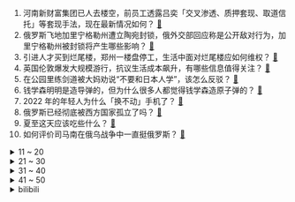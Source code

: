 1. 河南新财富集团已人去楼空，前员工透露吕奕「交叉渗透、质押套现、取道信托」等套现手法，现在最新情况如何？ [:link:](https://www.zhihu.com/question/538594419)
2. 俄罗斯飞地加里宁格勒州遭立陶宛封锁，俄外交部回应称是公开敌对行为，加里宁格勒州被封锁将产生哪些影响？ [:link:](https://www.zhihu.com/question/538667547)
3. 引进人才买到烂尾楼，郑州一楼盘停工，生活中面对烂尾楼应如何维权？ [:link:](https://www.zhihu.com/question/538619050)
4. 英国伦敦爆发大规模游行，抗议生活成本飙升，有哪些信息值得关注？ [:link:](https://www.zhihu.com/question/538582548)
5. 在公园里练剑道被大妈劝说“不要和日本人学”，该怎么反驳？ [:link:](https://www.zhihu.com/question/538598947)
6. 钱学森明明是造导弹的，但为什么很多人都觉得钱学森造原子弹的？ [:link:](https://www.zhihu.com/question/296211541)
7. 2022 年的年轻人为什么「换不动」手机了？ [:link:](https://www.zhihu.com/question/538541214)
8. 俄罗斯已经彻底被西方国家孤立了吗？ [:link:](https://www.zhihu.com/question/523257898)
9. 夏至这天应该吃些什么？ [:link:](https://www.zhihu.com/question/24225606)
10. 如何评价司马南在俄乌战争中一直挺俄罗斯？ [:link:](https://www.zhihu.com/question/530673801)
<details>
<summary>11 ~ 20</summary>

11. 网传常州某医院科室团建集体嫖娼，当地卫健委辟谣，如何评价此事？还有哪些细节值得关注？ [:link:](https://www.zhihu.com/question/538663625)
12. 如何看待《五十公里桃花坞 2》中王传君两次拒绝宋丹丹表演提议? [:link:](https://www.zhihu.com/question/538514039)
13. 为什么古人在肉类蛋白普遍摄入不足的情况下，仍能选拔出大量（数十万）身体素质优秀的士兵？ [:link:](https://www.zhihu.com/question/25014020)
14. 网传西安一银行经理辱骂客户，客户把对话截图做展板放到营业大厅。事件具体情况如何？该如何处理此事？ [:link:](https://www.zhihu.com/question/538682964)
15. 香港珍宝海鲜舫在西沙群岛附近水域翻沉，打捞工程或非常困难，有哪些信息值得关注？ [:link:](https://www.zhihu.com/question/538675455)
16. 有一天傍晚下班回家吃饭，你发现了多年的努力，还是原地踏步，生活并没有变好，你会怎么办？ [:link:](https://www.zhihu.com/question/535301621)
17. 江苏一早教中心 3 名女教师捆绑虐待男童，将承担哪些法律责任？ [:link:](https://www.zhihu.com/question/538487529)
18. 如何看待胡锡进称「唐山有关部门应帮助舆论了解四名被打女子信息」「而不是任其发展致事情性质突变」？ [:link:](https://www.zhihu.com/question/538702026)
19. 中国男排多人在菲律宾确诊新冠，无法出战世界联赛被判负，将有哪些影响？目前队员状态如何？ [:link:](https://www.zhihu.com/question/538696214)
20. 如何克制辩驳的冲动? [:link:](https://www.zhihu.com/question/522141575)
</details>
<details>
<summary>21 ~ 30</summary>

21. 台陆军一辆雷霆 2000 火箭发射中爆炸，全车被炸毁，事故原因正在调查，有哪些信息值得关注？ [:link:](https://www.zhihu.com/question/538567939)
22. 如何看待百年国际美妆巨头露华浓累计负债 300 亿申请破产，为什么老牌美妆产品没人愿意买了？ [:link:](https://www.zhihu.com/question/538012896)
23. 孩子考试成绩出来了，家长需要抓住错误的地方批评，还是抓住正确的地方表扬呢？ [:link:](https://www.zhihu.com/question/537439061)
24. 有什么经验说给计算机专业的学生吗？ [:link:](https://www.zhihu.com/question/536240943)
25. 有哪些真正对宝宝有用的早教玩具或道具？ [:link:](https://www.zhihu.com/question/293613256)
26. 《青春有你 2》选手上官喜爱自曝 9 个月无收入，被网友质疑是「卖穷卖惨」，如何看待这一言论？ [:link:](https://www.zhihu.com/question/538471342)
27. 自驾出门露营，哪些装备是必须准备的？ [:link:](https://www.zhihu.com/question/536996697)
28. 不会打扮，有什么方法能够变美？ [:link:](https://www.zhihu.com/question/471700905)
29. 当我们谈论「接地气」时我们在谈论什么？ [:link:](https://www.zhihu.com/question/20003863)
30. 中办印发《领导干部配偶、子女及其配偶经商办企业管理规定》，有哪些信息值得关注？ [:link:](https://www.zhihu.com/question/538490905)
</details>
<details>
<summary>31 ~ 40</summary>

31. 币圈崩塌，38 亿财富一夜消失，比特币暴跌何时结束，是否会出现「雷曼时刻」？哪些信息值得关注？ [:link:](https://www.zhihu.com/question/538499927)
32. 报告显示超六成女生会先提分手，为什么面对爱情女生比男生更果断？ [:link:](https://www.zhihu.com/question/538190708)
33. 驾校教练最怕什么学生？ [:link:](https://www.zhihu.com/question/453063198)
34. 如何看待男硕士深夜约美女见面被骗 42 万，直到没钱才报警？具体情况如何？此事件起到了哪些警示作用？ [:link:](https://www.zhihu.com/question/538565382)
35. 为什么《大宋提刑官》最后皇帝会焚毁众多高官犯罪的证据？ [:link:](https://www.zhihu.com/question/309459114)
36. NASA发现两颗距地仅33光年的「超级地球」，是迄今为止发现的最接近我们的多行星系统之一，有何意义？ [:link:](https://www.zhihu.com/question/538610524)
37. 当年《荒野大镖客 2》为什么会输给《战神 4》？ [:link:](https://www.zhihu.com/question/530527235)
38. 黄家驹如果活着，现在是什么地位？ [:link:](https://www.zhihu.com/question/21295077)
39. 孩子学编程到底有没有用? [:link:](https://www.zhihu.com/question/534000703)
40. 《海贼王》大将真的拥有和四皇平级的实力吗？ [:link:](https://www.zhihu.com/question/280230339)
</details>
<details>
<summary>41 ~ 50</summary>

41. 重庆和成都，哪一座城市潜力大？ [:link:](https://www.zhihu.com/question/34969563)
42. 高考失利后心理路程如何？ [:link:](https://www.zhihu.com/question/538545612)
43. 2022全国乙卷，大家估分多少？ [:link:](https://www.zhihu.com/question/537024494)
44. 不读书一定没出路吗？ [:link:](https://www.zhihu.com/question/538472173)
45. 腾讯控股 6 月 15-16 日出售新东方在线 7460 万股，如何看待这一操作？ [:link:](https://www.zhihu.com/question/538636202)
46. 有个「别人家的爸爸」是一种什么体验？ [:link:](https://www.zhihu.com/question/538454956)
47. 有人天生孤独吗？ [:link:](https://www.zhihu.com/question/538503255)
48. 如何看待北大教授姚洋表示「未来 30 年内中国世界工厂地位都不可能被印度越南取代」？ [:link:](https://www.zhihu.com/question/538171631)
49. 宇宙形成之初，元素种类极为有限，铁之后的重元素都是由哪些途径产生的？ [:link:](https://www.zhihu.com/question/532951757)
50. 应该接受自己平庸吗？ [:link:](https://www.zhihu.com/question/538664661)
</details><details>
<summary>bilibili</summary>

1. 老师：毕业答辩可以穿的朴素一点 [:link:](//www.bilibili.com/video/BV1dB4y1W7yh)
2. 【老番茄】史上最骚剑圣！(第二集) [:link:](//www.bilibili.com/video/BV1UL4y1N7GL)
3. 汤 [:link:](//www.bilibili.com/video/BV1CL4y1N7Bp)
4. 听说这个视频在国外及其它平台爆火，咱原创能不能火一把 [:link:](//www.bilibili.com/video/BV1V341137D5)
5. 【原神夏日放映节】动画短片：无法忘记的事 [:link:](//www.bilibili.com/video/BV1n34y157j6)
6. 约 尔 太 太，但 是 蹦 迪！ ❤️ 【咬人猫】 [:link:](//www.bilibili.com/video/BV1v94y127wr)
7. 【翻唱】Numb Little Bug - Em Beihold [:link:](//www.bilibili.com/video/BV1gY411T7MA)
8. 你眼中的穿山甲vs实际生活中的穿山甲 [:link:](//www.bilibili.com/video/BV1VY411T7sM)
9. 【原神夏日放映节】动画短片—「燃火之蝶」 [:link:](//www.bilibili.com/video/BV1o3411g7BP)
10. 珍贵影像《优雅嘲讽》 [:link:](//www.bilibili.com/video/BV1QL4y1N7fg)
<details>
<summary>11 ~ 20</summary>

11. 山海 [:link:](//www.bilibili.com/video/BV1FL4y1P7DV)
12. 青春的样子！青岛大学2022届毕业典礼歌曲串烧再次点燃全场 [:link:](//www.bilibili.com/video/BV1MT411G7fG)
13. 如何给他人留下深刻印象 [:link:](//www.bilibili.com/video/BV18T411G7Xd)
14. 现场见证 "勇士总冠军" 库里荣获FMVP！全场响起库里MVP！ [:link:](//www.bilibili.com/video/BV1Wt4y1h7C4)
15. 『探窗』绝美戏腔演唱“一句一叹戏里有情痴” [:link:](//www.bilibili.com/video/BV18T411G7xJ)
16. 高考迟到了，但 没 关 系 [:link:](//www.bilibili.com/video/BV16r4y137CS)
17. 在重庆当小学生有多爽？花光50元，我竟在校门口连吃一整天...！ [:link:](//www.bilibili.com/video/BV1H34y157fy)
18. 超级牛马 [:link:](//www.bilibili.com/video/BV1G341137UV)
19. 【爸爸图鉴】“父爱如山......体滑坡” [:link:](//www.bilibili.com/video/BV1VS4y1v7Wn)
20. 做一只快乐的修勾 [:link:](//www.bilibili.com/video/BV1SS4y1e7uE)
</details>
<details>
<summary>21 ~ 30</summary>

21. 好的食材，往往只需要最复杂的处理... [:link:](//www.bilibili.com/video/BV1jt4y1h7Wo)
22. 这面罩是高科技人脸外骨骼是真的吗？ [:link:](//www.bilibili.com/video/BV1Y3411M79C)
23. 刀快还是枪快？终极对决！我们的青春，永不毕业！ [:link:](//www.bilibili.com/video/BV1i34y157Wf)
24. 先攻之王世界纪录：一次先攻偷202694金币！史上最高爆发英雄竟然是？ [:link:](//www.bilibili.com/video/BV1wr4y1g7Df)
25. 别在VR里装死啊！！！ [:link:](//www.bilibili.com/video/BV1kg411Q7n9)
26. 毕业十年做套高考卷子看看自己几斤几两 [:link:](//www.bilibili.com/video/BV15v4y1g7AZ)
27. 小 小 龙 虾 天 花 板 [:link:](//www.bilibili.com/video/BV1Z3411g79P)
28. apple pencil拍了拍b站并问：你是谁？ [:link:](//www.bilibili.com/video/BV1ML4y1N7Dt)
29. 人手一个胡桃摇玩具！就是这么简单！ [:link:](//www.bilibili.com/video/BV1s94y1y7gE)
30. 你们要的50万粉丝女装来了 [:link:](//www.bilibili.com/video/BV1pS4y1H7Hj)
</details>
<details>
<summary>31 ~ 40</summary>

31. 猫猫的膝跳反射也太可爱了叭 [:link:](//www.bilibili.com/video/BV1WL4y1N74E)
32. 间谍过家家在日本基本随处可见了 [:link:](//www.bilibili.com/video/BV1RB4y1S7Ta)
33. 这让我以后还怎么吃羊肉串？ [:link:](//www.bilibili.com/video/BV1q34y157tf)
34. FBI：监控里看到了奇怪的人... [:link:](//www.bilibili.com/video/BV1XB4y1W7KZ)
35. 米其林餐厅只是副业？摇滚教父好评不断的上海面馆老板竟是东北人? [:link:](//www.bilibili.com/video/BV1tr4y1378a)
36. 要   相   信   柯   学 ！ [:link:](//www.bilibili.com/video/BV1HY411T7yb)
37. 【戏曲国家队】组合出击《护法夜叉记》下，原神二创新一轮"内卷"来袭！你有被震撼到吗? [:link:](//www.bilibili.com/video/BV1St4y1h7wP)
38. 沙 漠 神 殿 [:link:](//www.bilibili.com/video/BV1VF411c7nP)
39. 玩这么变态吗 [:link:](//www.bilibili.com/video/BV1CS4y1e7KN)
40. 福建其实好多渔船啊啊啊 [:link:](//www.bilibili.com/video/BV1z3411M7Ao)
</details>
<details>
<summary>41 ~ 50</summary>

41. 好评如潮！逆风翻盘！《特利迦奥特曼》舞台剧最终章完结吐槽！ [:link:](//www.bilibili.com/video/BV1cT411V7p1)
42. 《布 偶 修 喵 肥 肥 家 》【第一集】 [:link:](//www.bilibili.com/video/BV1FB4y1D7V2)
43. 【STN快报第六季34】半条命能不能出三就看stn有多不努力了！ [:link:](//www.bilibili.com/video/BV1vv4y1g7c7)
44. 【Faye詹雯婷】她凭什么能出道即封神？携新歌《荒羽》王者归来，来感受开口即秒杀的唱功！ [:link:](//www.bilibili.com/video/BV1fA4y1R7FJ)
45. 抓一把沙子写字？难度等级SSS [:link:](//www.bilibili.com/video/BV1SY4y1g72U)
46. 为什么看完一部动画会有一种怅然若失的感觉。 [:link:](//www.bilibili.com/video/BV1WZ4y1v7bw)
47. 788元买来6罐“茅台冰淇淋”，究竟什么味道？ [:link:](//www.bilibili.com/video/BV1nU4y1X7AR)
48. 第一次孵化蝴蝶，大概只能用“过于顺利”来形容了…… [:link:](//www.bilibili.com/video/BV1Fr4y1G7rW)
49. 法棍到底能有多硬？ [:link:](//www.bilibili.com/video/BV1UY411K7th)
50. 造假？虚标？全网首次，把空调送进实验室，耗时 35 天，我们发现…… [:link:](//www.bilibili.com/video/BV1mU4y1X78H)
</details>
<details>
<summary>51 ~ 60</summary>

51. 德国人竟然把剩菜做成了盲盒，3块钱抽到12个面包！血赚！ [:link:](//www.bilibili.com/video/BV1Lt4y1h7Ru)
52. 常见维生素缺乏的症状 [:link:](//www.bilibili.com/video/BV1BY411T7Qj)
53. 绝命毒师安陵容 [:link:](//www.bilibili.com/video/BV1fZ4y1q7PA)
54. “不管有没有观众，都要坚持画下去” [:link:](//www.bilibili.com/video/BV1oB4y1S7BZ)
55. 有没有公司愿意招聘这位人才 [:link:](//www.bilibili.com/video/BV1vW4y16715)
56. 大家都看到了噢！这几只小猫咪是自己来我家院子流浪的 [:link:](//www.bilibili.com/video/BV1eY411T7sy)
57. 离开月租20000的市中心，我用省下的房租爆装了新厨房！！ [:link:](//www.bilibili.com/video/BV1ng411X7FH)
58. 【时代少年团】《小炸的暑假生活》02.久违的合体训练！ [:link:](//www.bilibili.com/video/BV1uY411N7fQ)
59. 全员内鬼！史诗级大乱斗之三打祝家庄！《水浒传》P26 [:link:](//www.bilibili.com/video/BV1o3411g7RL)
60. 汤姆：法庭上禁止电音摇！！！ [:link:](//www.bilibili.com/video/BV18Z4y1v7kt)
</details>
<details>
<summary>61 ~ 70</summary>

61. 节目拍了一半，突然有人要当爸爸了？？？ [:link:](//www.bilibili.com/video/BV1Dt4y1h74h)
62. 给大家表演个乐器 [:link:](//www.bilibili.com/video/BV1m3411M7Cz)
63. 【B限首播/全熟】你好BILIBILI【Mysta Rias】 [:link:](//www.bilibili.com/video/BV1G341137NT)
64. 很抱歉！你们以这种方式认识我. [:link:](//www.bilibili.com/video/BV1eU4y1X7p8)
65. 一口气唱完『九九八十一』，再听已是曲中人！ [:link:](//www.bilibili.com/video/BV11W4y1k7kD)
66. 一起来欣赏狗熊岭的风景吧 [:link:](//www.bilibili.com/video/BV1JB4y1s7dv)
67. 国家一级保护动物——熊狸  80%的人没见过。 [:link:](//www.bilibili.com/video/BV1vB4y1S7qi)
68. 每天一遍，脑力无限 [:link:](//www.bilibili.com/video/BV17r4y1x7Li)
69. 梦 中 人 【薛凯琪刘恋】 [:link:](//www.bilibili.com/video/BV1k34y15798)
70. 意想不到…英国公婆穿上中式婚服竟然是这个样子？ [:link:](//www.bilibili.com/video/BV1cY4y1378q)
</details>
<details>
<summary>71 ~ 80</summary>

71. 【原神】胡桃新皮肤！超美夏日礼服——「朝露晴空」 [:link:](//www.bilibili.com/video/BV1HA4y1d79i)
72. 久违了！今天给大家表演个大吉他版Bet On Me [:link:](//www.bilibili.com/video/BV1tv4y1g7c3)
73. 酸奶都是假牛奶？饮料都是假矿泉水？这算什么对比法？ [:link:](//www.bilibili.com/video/BV1zY4y1g71q)
74. 媳妇盲买雪糕 到家之后直接哭了 [:link:](//www.bilibili.com/video/BV16Y4y1g7Tw)
75. 2022年6月20日，分享一首歌。 [:link:](//www.bilibili.com/video/BV1t94y1y7QQ)
76. b 站 冷 知 识 废 话 大 全 ！！！ [:link:](//www.bilibili.com/video/BV1fU4y1X7P4)
77. 搞笑配音日常，每日亿笑，二哥带你起飞 [:link:](//www.bilibili.com/video/BV11Z4y1q7Ro)
78. 【超级小桀】是的没错，我有三个游戏房 [:link:](//www.bilibili.com/video/BV1qr4y137aK)
79. 当万物都可压缩第二集 尝试生存做出需7亿钻石的压缩钻剑！4重压缩 我的世界 [:link:](//www.bilibili.com/video/BV1bv4y1g7Wo)
80. 《原神》EP - 花坂豪情之志 [:link:](//www.bilibili.com/video/BV1RZ4y1v7u7)
</details>
<details>
<summary>81 ~ 90</summary>

81. 【凤凰传奇为歌而赞】几番归去来 咫尺隔山海【染】 [:link:](//www.bilibili.com/video/BV1nF411c7he)
82. 福建舰下水！全解电磁弹射003航母 [:link:](//www.bilibili.com/video/BV1at4y1h7Uy)
83. 抑郁症，是怎么改变你大脑的？ [:link:](//www.bilibili.com/video/BV1da411s7BM)
84. 你家的摄像头真的安全吗？怎么买才安全？ [:link:](//www.bilibili.com/video/BV1HF411c7qC)
85. 《爱情就像咖啡配油条》 [:link:](//www.bilibili.com/video/BV1cS4y1v7f9)
86. 女生为了实现口红自由有多拼？！历时2个多月，耗尽从小到大的化学知识，我终于成功自制出口红啦！ [:link:](//www.bilibili.com/video/BV1sW4y167TL)
87. 【我的世界】爷在MC唱跳❤️爱 你❤️ [:link:](//www.bilibili.com/video/BV1Nr4y1G7ZD)
88. 它们的对话堪称世纪经典 [:link:](//www.bilibili.com/video/BV1MB4y1s7Fk)
89. 闻 鸡 起 舞 [:link:](//www.bilibili.com/video/BV19B4y1W7EA)
90. 【封号斗罗】好想被哔哩哔哩封号呀！ [:link:](//www.bilibili.com/video/BV1d34y157NY)
</details>
<details>
<summary>91 ~ 100</summary>

91. 反面教材典范！这款已下架的恶心游戏剧情有多坑？ [:link:](//www.bilibili.com/video/BV1a94y127Tr)
92. “去干饭吧，去干不被定义的饭” [:link:](//www.bilibili.com/video/BV1zt4y1h7kU)
93. 2022淘宝沙雕新闻盘点！点击收获暑假的快乐！ [:link:](//www.bilibili.com/video/BV1LB4y147xu)
94. 离谱！幼儿园午饭时间玩躲猫猫？黑心幼儿园虐待孩子从来不是看孩子乖不乖 [:link:](//www.bilibili.com/video/BV1a94y127mG)
95. 小孩上学被欺负怎么办？当然是把学校告到倒闭啦丨正义的算法 [:link:](//www.bilibili.com/video/BV12B4y1S7Cf)
96. 九龄｜阿 通 贴 贴｜你有一张宫本体验卡 [:link:](//www.bilibili.com/video/BV1CU4y1X7vm)
97. 我给爸爸出了张“夺命考卷“，他能及格吗……？ [:link:](//www.bilibili.com/video/BV1yg411Q7zn)
98. 【人类观察日志】179 男人的快乐 [:link:](//www.bilibili.com/video/BV1bt4y1h7gn)
99. 云 南 美 女 [:link:](//www.bilibili.com/video/BV1xT411G73M)
100. 我真服了这老六！这玩意敢卖10块一桶？血亏。。。 [:link:](//www.bilibili.com/video/BV18W4y1672f)
</details></details>